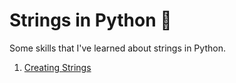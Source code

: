 # Strings in Python :snake:
Some skills that I've learned about strings in Python.

1.  [Creating Strings](creating-strings.py)
